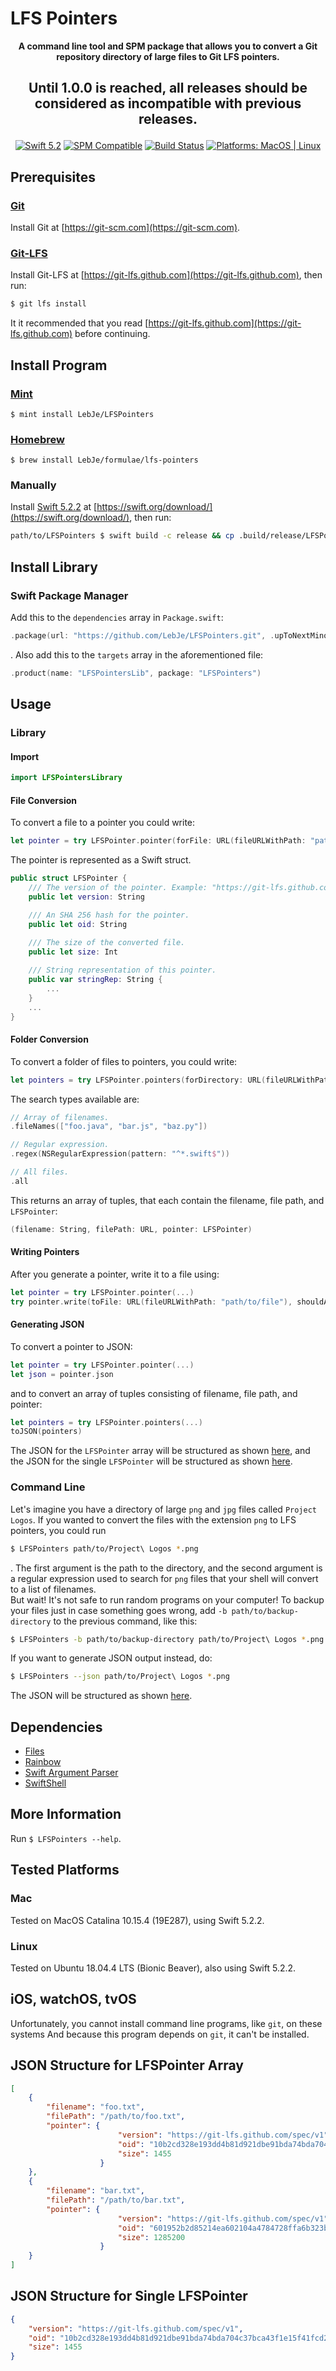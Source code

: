 # LFS Pointers

<p align="center"><strong>A command line tool and SPM package that allows you to convert a Git repository directory of large files to Git LFS pointers.</strong></p>

## <p align="center">Until 1.0.0 is reached, all releases should be considered as incompatible with previous releases.</p>

<p align="center">
	<a href="https://swift.org"><img src="https://img.shields.io/badge/Swift-5.2-brightgreen.svg" alt="Swift 5.2"></a>
	<a href="https://swift.org/package-manager"><img src="https://img.shields.io/badge/SPM-compatible-brightgreen.svg" alt="SPM Compatible"></a>
	<a href="https://travis-ci.org/github/LebJe/LFSPointers"><img src="https://travis-ci.org/LebJe/LFSPointers.svg?branch=master" alt="Build Status"></a>
	<a href="https://img.shields.io/badge/Platforms-MacOS%20%7C%20Linux-lightgrey"><img src="https://img.shields.io/badge/Platforms-MacOS%20%7C%20Linux-lightgrey" alt="Platforms: MacOS | Linux"></a>
</p>

## Prerequisites
### [Git](https://git-scm.com)
Install Git at [https://git-scm.com](https://git-scm.com).

### [Git-LFS](https://git-lfs.github.com)
Install Git-LFS at [https://git-lfs.github.com](https://git-lfs.github.com), then run:

```bash
$ git lfs install
```

It it recommended that you read [https://git-lfs.github.com](https://git-lfs.github.com) before continuing.

## Install Program
### [Mint](https://github.com/yonaskolb/mint)
`$ mint install LebJe/LFSPointers`
### [Homebrew](https://brew.sh)
`$ brew install LebJe/formulae/lfs-pointers`

### Manually
Install [Swift 5.2.2](https://swift.org) at [https://swift.org/download/](https://swift.org/download/), then run:

```bash
path/to/LFSPointers $ swift build -c release && cp .build/release/LFSPointers ~/usr/bin/local
```

## Install Library
### Swift Package Manager
Add this to the `dependencies` array in `Package.swift`:

```swift
.package(url: "https://github.com/LebJe/LFSPointers.git", .upToNextMinor(from: "0.9.0"))
```
. Also add this to the `targets` array in the aforementioned file:
```swift
.product(name: "LFSPointersLib", package: "LFSPointers")
```

## Usage
### Library
#### Import
```swift
import LFSPointersLibrary
```

#### File Conversion
To convert a file to a pointer you could write:
```swift
let pointer = try LFSPointer.pointer(forFile: URL(fileURLWithPath: "path/to/file"))
```

The pointer is represented as a Swift struct.
```swift
public struct LFSPointer {
	/// The version of the pointer. Example: "https://git-lfs.github.com/spec/v1".
	public let version: String

	/// An SHA 256 hash for the pointer.
	public let oid: String

	/// The size of the converted file.
	public let size: Int
	
	/// String representation of this pointer.
	public var stringRep: String {
		...
	}
	...
}
```

#### Folder Conversion
To convert a folder of files to pointers, you could write: 
```swift
let pointers = try LFSPointer.pointers(forDirectory: URL(fileURLWithPath: "path/to/folder"), searchType: .filenames(["foo.java", "bar.js", "baz.py"]))
```

The search types available are:
```swift
// Array of filenames.
.fileNames(["foo.java", "bar.js", "baz.py"])

// Regular expression.
.regex(NSRegularExpression(pattern: "^*.swift$"))

// All files.
.all
```

This returns an array of tuples, that each contain the filename, file path, and `LFSPointer`: 
```swift
(filename: String, filePath: URL, pointer: LFSPointer)
```

#### Writing Pointers
After you generate a pointer, write it to a file using:
```swift
let pointer = try LFSPointer.pointer(...)
try pointer.write(toFile: URL(fileURLWithPath: "path/to/file"), shouldAppend: false)
```

#### Generating JSON
To convert a pointer to JSON:

```swift
let pointer = try LFSPointer.pointer(...)
let json = pointer.json
```

and to convert an array of tuples consisting of filename, file path, and pointer:

```swift
let pointers = try LFSPointer.pointers(...)
toJSON(pointers)
```

The JSON for the `LFSPointer` array will be structured as shown [here](#json-structure-for-lfspointer-array), and the JSON for the single `LFSPointer` will be structured as shown [here](#json-structure-for-single-lfspointer).

### Command Line
Let's imagine you have a directory of large `png` and `jpg` files called `Project Logos`. If you wanted to convert the files with the extension `png` to LFS pointers, you could run 
```bash
$ LFSPointers path/to/Project\ Logos *.png
```
. The first argument is the path to the directory, and the second argument is a regular expression used to search for `png` files that your shell will convert to a list of filenames.\
But wait! It's not safe to run random programs on your computer! To backup your files just in case something goes wrong, add `-b path/to/backup-directory` to the previous command, like this:
```bash
$ LFSPointers -b path/to/backup-directory path/to/Project\ Logos *.png
```

If you want to generate JSON output instead, do:
```bash
$ LFSPointers --json path/to/Project\ Logos *.png
```
The JSON will be structured as shown [here](#json-structure-for-lfspointer-array).

## Dependencies
- [Files](https://github.com/JohnSundell/Files)
- [Rainbow](https://github.com/onevcat/Rainbow)
- [Swift Argument Parser](https://github.com/apple/swift-argument-parser)
- [SwiftShell](https://github.com/kareman/SwiftShell)

## More Information
Run `$ LFSPointers --help`.

## Tested Platforms
### Mac
Tested on MacOS Catalina 10.15.4 (19E287), using Swift 5.2.2.
### Linux
Tested on Ubuntu 18.04.4 LTS (Bionic Beaver), also using Swift 5.2.2.
## iOS, watchOS, tvOS
Unfortunately, you cannot install command line programs, like `git`, on these systems And because this program depends on `git`, it can't be installed.

## JSON Structure for LFSPointer Array
```json
[
	{
		"filename": "foo.txt",
		"filePath": "/path/to/foo.txt",
		"pointer": {
						"version": "https://git-lfs.github.com/spec/v1",
						"oid": "10b2cd328e193dd4b81d921dbe91bda74bda704c37bca43f1e15f41fcd20ac2a",
						"size": 1455
					}
	},
	{
		"filename": "bar.txt",
		"filePath": "/path/to/bar.txt",
		"pointer": {
						"version": "https://git-lfs.github.com/spec/v1",
						"oid": "601952b2d85214ea602104a4784728ffa6b323b3a6131a124044fa5bfc2f7bf2",
						"size": 1285200
					}
	}
]
```

## JSON Structure for Single LFSPointer
```json
{
	"version": "https://git-lfs.github.com/spec/v1",
	"oid": "10b2cd328e193dd4b81d921dbe91bda74bda704c37bca43f1e15f41fcd20ac2a",
	"size": 1455
}
```
